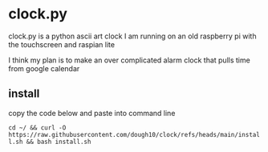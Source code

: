 # clock.py

clock.py is a python ascii art clock I am running on an old raspberry pi with the touchscreen and raspian lite

I think my plan is to make an over complicated alarm clock that pulls time from google calendar

## install

copy the code below and paste into command line

`cd ~/ && curl -O https://raw.githubusercontent.com/dough10/clock/refs/heads/main/install.sh && bash install.sh`
